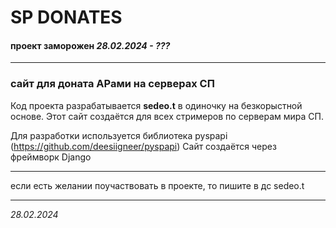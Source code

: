 # SP DONATES
#### проект заморожен _28.02.2024 - ???_
____________

### сайт для доната АРами на серверах СП
Код проекта разрабатывается **sedeo.t** в одиночку на безкорыстной основе. Этот сайт создаётся для всех стримеров по серверам мира СП.

Для разработки используется библиотека pyspapi (https://github.com/deesiigneer/pyspapi)
Сайт создаётся через фреймворк Django

____________
если есть желании поучаствовать в проекте, то пишите в дс sedeo.t

____________
_28.02.2024_